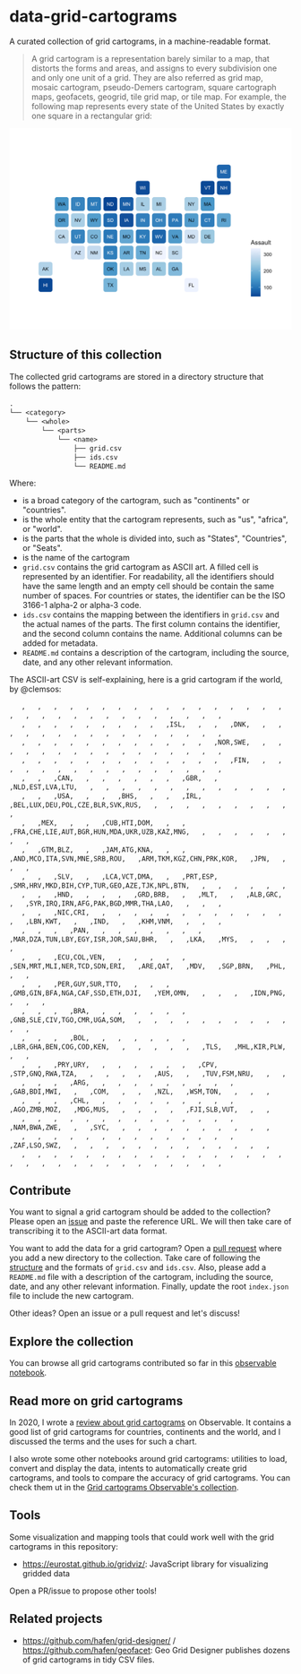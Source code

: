 # data-grid-cartograms

A curated collection of grid cartograms, in a machine-readable format.

> A grid cartogram is a representation barely similar to a map, that distorts the forms and areas, and assigns to every subdivision one and only one unit of a grid. They are also referred as grid map, mosaic cartogram, pseudo-Demers cartogram, square cartograph maps, geofacets, geogrid, tile grid map, or tile map. For example, the following map represents every state of the United States by exactly one square in a rectangular grid:

![Example of a grid cartogram, with one cell by state](./cartogram_us_example.png)

## Structure of this collection

The collected grid cartograms are stored in a directory structure that follows the pattern:

```
.
└── <category>
    └── <whole>
        └── <parts>
            └── <name>
                ├── grid.csv
                ├── ids.csv
                └── README.md
```

Where:

- <category> is a broad category of the cartogram, such as "continents" or "countries".
- <whole> is the whole entity that the cartogram represents, such as "us", "africa", or "world".
- <parts> is the parts that the whole is divided into, such as "States", "Countries", or "Seats".
- <name> is the name of the cartogram
- `grid.csv` contains the grid cartogram as ASCII art. A filled cell is represented by an identifier. For readability, all the identifiers should have the same length and an empty cell should be contain the same number of spaces. For countries or states, the identifier can be the ISO 3166-1 alpha-2 or alpha-3 code.
- `ids.csv` contains the mapping between the identifiers in `grid.csv` and the actual names of the parts. The first column contains the identifier, and the second column contains the name. Additional columns can be added for metadata.
- `README.md` contains a description of the cartogram, including the source, date, and any other relevant information.

The ASCII-art CSV is self-explaining, here is a grid cartogram if the world, by @clemsos:

```csv
   ,   ,   ,   ,   ,   ,   ,   ,   ,   ,   ,   ,   ,   ,   ,   ,   ,   ,   ,   ,   ,   ,   ,   ,   ,   ,   ,   ,   ,   ,   ,   
   ,   ,   ,   ,   ,   ,   ,   ,   ,   ,ISL,   ,   ,   ,DNK,   ,   ,   ,   ,   ,   ,   ,   ,   ,   ,   ,   ,   ,   ,   ,   ,   
   ,   ,   ,   ,   ,   ,   ,   ,   ,   ,   ,   ,   ,NOR,SWE,   ,   ,   ,   ,   ,   ,   ,   ,   ,   ,   ,   ,   ,   ,   ,   ,   
   ,   ,   ,   ,   ,   ,   ,   ,   ,   ,   ,   ,   ,   ,FIN,   ,   ,   ,   ,   ,   ,   ,   ,   ,   ,   ,   ,   ,   ,   ,   ,   
   ,   ,   ,CAN,   ,   ,   ,   ,   ,   ,   ,GBR,   ,   ,NLD,EST,LVA,LTU,   ,   ,   ,   ,   ,   ,   ,   ,   ,   ,   ,   ,   ,   
   ,   ,   ,USA,   ,   ,   ,BHS,   ,   ,   ,IRL,   ,BEL,LUX,DEU,POL,CZE,BLR,SVK,RUS,   ,   ,   ,   ,   ,   ,   ,   ,   ,   ,   
   ,   ,MEX,   ,   ,   ,CUB,HTI,DOM,   ,   ,   ,FRA,CHE,LIE,AUT,BGR,HUN,MDA,UKR,UZB,KAZ,MNG,   ,   ,   ,   ,   ,   ,   ,   ,   
   ,   ,GTM,BLZ,   ,   ,JAM,ATG,KNA,   ,   ,   ,AND,MCO,ITA,SVN,MNE,SRB,ROU,   ,ARM,TKM,KGZ,CHN,PRK,KOR,   ,JPN,   ,   ,   ,   
   ,   ,   ,SLV,   ,   ,LCA,VCT,DMA,   ,   ,PRT,ESP,   ,SMR,HRV,MKD,BIH,CYP,TUR,GEO,AZE,TJK,NPL,BTN,   ,   ,   ,   ,   ,   ,   
   ,   ,   ,HND,   ,   ,   ,   ,GRD,BRB,   ,   ,MLT,   ,   ,ALB,GRC,   ,   ,SYR,IRQ,IRN,AFG,PAK,BGD,MMR,THA,LAO,   ,   ,   ,   
   ,   ,   ,NIC,CRI,   ,   ,   ,   ,   ,   ,   ,   ,   ,   ,   ,   ,   ,   ,LBN,KWT,   ,   ,IND,   ,   ,KHM,VNM,   ,   ,   ,   
   ,   ,   ,   ,PAN,   ,   ,   ,   ,   ,   ,   ,   ,MAR,DZA,TUN,LBY,EGY,ISR,JOR,SAU,BHR,   ,   ,LKA,   ,MYS,   ,   ,   ,   ,   
   ,   ,   ,ECU,COL,VEN,   ,   ,   ,   ,   ,   ,SEN,MRT,MLI,NER,TCD,SDN,ERI,   ,ARE,QAT,   ,MDV,   ,SGP,BRN,   ,PHL,   ,   ,   
   ,   ,   ,PER,GUY,SUR,TTO,   ,   ,   ,   ,GMB,GIN,BFA,NGA,CAF,SSD,ETH,DJI,   ,YEM,OMN,   ,   ,   ,   ,IDN,PNG,   ,   ,   ,   
   ,   ,   ,   ,BRA,   ,   ,   ,   ,   ,   ,   ,GNB,SLE,CIV,TGO,CMR,UGA,SOM,   ,   ,   ,   ,   ,   ,   ,   ,   ,   ,   ,   ,   
   ,   ,   ,   ,BOL,   ,   ,   ,   ,   ,   ,   ,LBR,GHA,BEN,COG,COD,KEN,   ,   ,   ,   ,   ,   ,TLS,   ,MHL,KIR,PLW,   ,   ,   
   ,   ,   ,PRY,URY,   ,   ,   ,   ,   ,   ,   ,CPV,   ,STP,GNQ,RWA,TZA,   ,   ,   ,   ,   ,AUS,   ,   ,TUV,FSM,NRU,   ,   ,   
   ,   ,   ,   ,ARG,   ,   ,   ,   ,   ,   ,   ,   ,   ,   ,GAB,BDI,MWI,   ,   ,COM,   ,   ,   ,NZL,   ,WSM,TON,   ,   ,   ,   
   ,   ,   ,   ,CHL,   ,   ,   ,   ,   ,   ,   ,   ,   ,   ,AGO,ZMB,MOZ,   ,MDG,MUS,   ,   ,   ,   ,   ,FJI,SLB,VUT,   ,   ,   
   ,   ,   ,   ,   ,   ,   ,   ,   ,   ,   ,   ,   ,   ,   ,NAM,BWA,ZWE,   ,   ,SYC,   ,   ,   ,   ,   ,   ,   ,   ,   ,   ,   
   ,   ,   ,   ,   ,   ,   ,   ,   ,   ,   ,   ,   ,   ,   ,ZAF,LSO,SWZ,   ,   ,   ,   ,   ,   ,   ,   ,   ,   ,   ,   ,   ,   
   ,   ,   ,   ,   ,   ,   ,   ,   ,   ,   ,   ,   ,   ,   ,   ,   ,   ,   ,   ,   ,   ,   ,   ,   ,   ,   ,   ,   ,   ,   ,   
```

## Contribute

You want to signal a grid cartogram should be added to the collection? Please open an [issue](https://github.com/severo/data-grid-cartograms/issues/new?template=propose-a-new-grid-cartogram.md) and paste the reference URL. We will then take care of transcribing it to the ASCII-art data format.

You want to add the data for a grid cartogram? Open a [pull request](https://github.com/severo/data-grid-cartograms/pulls) where you add a new directory to the collection. Take care of following the [structure](#structure-of-this-collection) and the formats of `grid.csv` and `ids.csv`. Also, please add a `README.md` file with a description of the cartogram, including the source, date, and any other relevant information. Finally, update the root `index.json` file to include the new cartogram.

Other ideas? Open an issue or a pull request and let's discuss!

## Explore the collection

You can browse all grid cartograms contributed so far in this [observable notebook](https://observablehq.com/@mauforonda/grid-cartogram-collection).

## Read more on grid cartograms

In 2020, I wrote a [review about grid cartograms](https://observablehq.com/@severo/grid-cartograms) on Observable. It contains a good list of grid cartograms for countries, continents and the world, and I discussed the terms and the uses for such a chart.

I also wrote some other notebooks around grid cartograms: utilities to load, convert and display the data, intents to automatically create grid cartograms, and tools to compare the accuracy of grid cartograms. You can check them ut in the [Grid cartograms Observable's collection](https://observablehq.com/collection/@severo/grid-maps).

## Tools

Some visualization and mapping tools that could work well with the grid cartograms in this repository:

- https://eurostat.github.io/gridviz/: JavaScript library for visualizing gridded data

Open a PR/issue to propose other tools!

## Related projects

- https://github.com/hafen/grid-designer/ / https://github.com/hafen/geofacet: Geo Grid Designer publishes dozens of grid cartograms in tidy CSV files.

